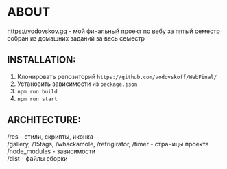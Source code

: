 # ABOUT
https://vodovskov.gq - мой финальный проект по вебу за пятый семестр</br>
собран из домашних заданий за весь семестр</br>
## INSTALLATION:</br>
1. Клонировать репозиторий `https://github.com/vodovskoff/WebFinal/` </br>
2. Установить зависимости из `package.json` </br>
3. `npm run build`</br>
4. `npm run start`</br>
## <b>ARCHITECTURE:</b></br>
/res - стили, скрипты, иконка</br>
/gallery, /15tags, /whackamole, /refrigirator, /timer - страницы проекта</br>
/node_modules - зависимости</br>
/dist - файлы сборки</br>
